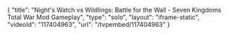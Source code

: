 {
    "title": "Night's Watch vs Wildlings: Battle for the Wall - Seven Kingdoms Total War Mod Gameplay",
    "type": "solo",
    "layout": "iframe-static",
    "videoId": "117404963",
    "url": "\/tvpembed\/117404963"
}